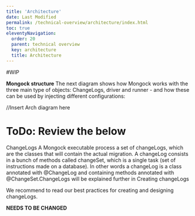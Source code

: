 ```yaml
---
title: 'Architecture' 
date: Last Modified
permalink: /technical-overview/architecture/index.html
toc: true
eleventyNavigation:
  order: 20
  parent: technical overview 
  key: architecture
  title: Architecture 
---
```

#WIP

**Mongock structure**
The next diagram shows how Mongock works with the three main type of objects: ChangeLogs, driver and runner - and how these can be used by injecting different configurations:

//Insert Arch diagram here

# ToDo: Review the below
ChangeLogs
A Mongock executable process a set of changeLogs, which are the classes that will contain the actual migration. A changeLog consists in a bunch of methods called changeSet, which is a single task (set of instructions made on a database). In other words a changeLog is a class annotated with @ChangeLog and containing methods annotated with @ChangeSet.ChangeLogs will be explained further in Creating changeLogs

We recommend to read our best practices for creating and designing changeLogs.


**NEEDS TO BE CHANGED**